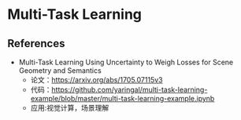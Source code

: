 # Multi-Task Learning

## References
- Multi-Task Learning Using Uncertainty to Weigh Losses for Scene Geometry and Semantics
    - 论文：https://arxiv.org/abs/1705.07115v3
    - 代码：https://github.com/yaringal/multi-task-learning-example/blob/master/multi-task-learning-example.ipynb 
    - 应用:视觉计算，场景理解